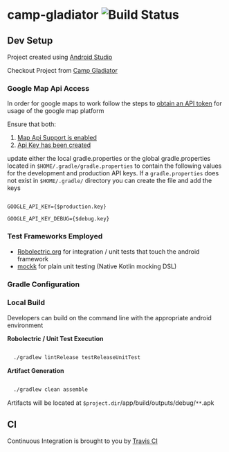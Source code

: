 # camp-gladiator ![Build Status](https://travis-ci.org/mlemley/camp-gladiator.svg?branch=master)

## Dev Setup

Project created using [Android Studio](https://developer.android.com/studio/index.html)

Checkout Project from [Camp Gladiator](https://github.com/mlemley/camp-gladiator)

### Google Map Api Access

In order for google maps to work follow the steps to [obtain an API token](https://developers.google.com/maps/documentation/android-sdk/get-api-key) for usage of the google map platform

Ensure that both:
1) [Map Api Support is enabled](https://console.cloud.google.com/apis/library/maps-android-backend.googleapis.com)
2) [Api Key has been created](https://console.cloud.google.com/apis/credentials)

update either the local gradle.properties or the global gradle.properties located in `$HOME/.gradle/gradle.properties` 
to contain the following values for the development and production API keys.  If a `gradle.properties` does not exist 
in `$HOME/.gradle/` directory you can create the file and add the keys

```gradle.properties

GOOGLE_API_KEY={$production.key}

GOOGLE_API_KEY_DEBUG={$debug.key}
```

### Test Frameworks Employed
* [Robolectric.org](https://robolectric.org) for integration / unit tests that touch the android framework
* [mockk](https://mockk.io/) for plain unit testing (Native Kotlin mocking DSL)

### Gradle Configuration

### Local Build

Developers can build on the command line with the appropriate android environment


**Robolectric / Unit Test Execution**

```sh

  ./gradlew lintRelease testReleaseUnitTest

```

**Artifact Generation**

```sh

  ./gradlew clean assemble

```

Artifacts will be located at `$project.dir`/app/build/outputs/debug/`**`.apk


## CI

Continuous Integration is brought to you by [Travis CI](https://travis-ci.org/mlemley/camp-gladiator)

